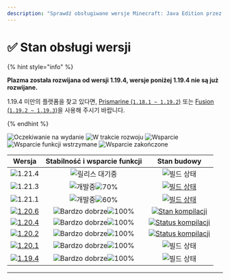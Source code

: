 ```yaml
---
description: "Sprawdź obsługiwane wersje Minecraft: Java Edition przez Plazma."
---
```


# ✅ Stan obsługi wersji

{% hint style="info" %}

**Plazma została rozwijana od wersji 1.19.4, wersje poniżej 1.19.4 nie są już rozwijane.**

1.19.4 미만의 플랫폼을 찾고 있다면, [Prismarine (`1.18.1 ~ 1.19.2`)](https://github.com/PrismarineTeam/Prismarine) 또는 [Fusion (`1.19.2 ~ 1.19.3`)](https://github.com/RuinedTechnologyUnify/Fusion)을 사용해 주시기 바랍니다.

{% endhint %}

[wtr]: https://badge.plazmamc.org/0/Oczekiwanie%20na%20wydanie
[idv]: <https://badge.plazmamc.org/1/W trakcie rozwoju>
[atv]: https://badge.plazmamc.org/2/Wsparcie
[fse]: <https://badge.plazmamc.org/6/Wsparcie funkcji wstrzymane>
[eol]: <https://badge.plazmamc.org/4/Wsparcie zakończone>
[ukn]: https://badge.plazmamc.org/0/Brak%20informacji
[vgd]: https://badge.plazmamc.org/2/매우%20좋음
[mid]: https://badge.plazmamc.org/6/Normalne
[100]: https://badge.plazmamc.org/percent/100

![Oczekiwanie na wydanie][wtr] ![W trakcie rozwoju][idv] ![Wsparcie][atv] ![Wsparcie funkcji wstrzymane][fse] ![Wsparcie zakończone][eol]

|                                       Wersja                                      |            Stabilność    i    wsparcie funkcji           |                                                 Stan budowy                                                |
| :-------------------------------------------------------------------------------: | :------------------------------------------------------: | :--------------------------------------------------------------------------------------------------------: |
|                   ![1.21.4](https://badge.plazmamc.org/0/1.21.4)                  |                      ![릴리스 대기중][wtr]                     |                                                ![빌드 상태][ukn]                                               |
|                   ![1.21.3](https://badge.plazmamc.org/1/1.21.3)                  | ![개발중][idv]![70%](https://badge.plazmamc.org/percent/70) |       [![빌드 상태](https://build.plazmamc.org/1.21.3)](https://build.plazmamc.org/1.21.3?redirect=true)       |
|                   ![1.21.1](https://badge.plazmamc.org/6/1.21.1)                  | ![개발중][idv]![60%](https://badge.plazmamc.org/percent/60) |       [![빌드 상태](https://build.plazmamc.org/1.21.1)](https://build.plazmamc.org/1.21.1?redirect=true)       |
| [![1.20.6](https://badge.plazmamc.org/2/1.20.6)](https://git.plazmamc.org/1.20.6) |             ![Bardzo dobrze][vgd]![100%][100]            |  [![Stan kompilacji](https://build.plazmamc.org/1.20.6)](https://build.plazmamc.org/1.20.6?redirect=true)  |
| [![1.20.4](https://badge.plazmamc.org/6/1.20.4)](https://git.plazmamc.org/1.20.4) |             ![Bardzo dobrze][vgd]![100%][100]            | [![Status kompilacji](https://build.plazmamc.org/1.20.4)](https://build.plazmamc.org/1.20.4?redirect=true) |
| [![1.20.2](https://badge.plazmamc.org/4/1.20.2)](https://git.plazmamc.org/1.20.2) |             ![Bardzo dobrze][vgd]![100%][100]            | [![Status kompilacji](https://build.plazmamc.org/1.20.2)](https://build.plazmamc.org/1.20.2?redirect=true) |
| [![1.20.1](https://badge.plazmamc.org/4/1.20.1)](https://git.plazmamc.org/1.20.1) |             ![Bardzo dobrze][vgd]![100%][100]            |                                                ![빌드 상태][ukn]                                               |
| [![1.19.4](https://badge.plazmamc.org/4/1.19.4)](https://git.plazmamc.org/1.19.4) |             ![Bardzo dobrze][vgd]![100%][100]            |                                                ![빌드 상태][ukn]                                               |

***
